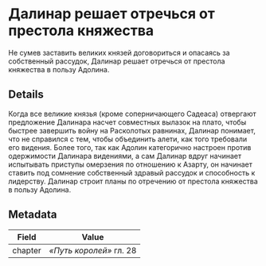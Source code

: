 # Далинар решает отречься от престола княжества
Не сумев заставить великих князей договориться и опасаясь за собственный рассудок, Далинар решает отречься от престола княжества в пользу Адолина.

## Details
Когда все великие князья (кроме соперничающего Садеаса) отвергают предложение Далинара насчет совместных вылазок на плато, чтобы быстрее завершить войну на Расколотых равнинах, Далинар понимает, что не справился с тем, чтобы объединить алети, как того требовали его видения. Более того, так как Адолин категорично настроен против одержимости Далинара видениями, а сам Далинар вдруг начинает испытывать приступы омерзения по отношению к Азарту, он начинает ставить под сомнение собственный здравый рассудок и способность к лидерству. Далинар строит планы по отречению от престола княжества в пользу Адолина.

## Metadata
| Field | Value |
| ----- | ----- |
| chapter | *«Путь королей»* гл. 28 |
